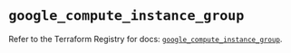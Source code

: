 # `google_compute_instance_group`

Refer to the Terraform Registry for docs: [`google_compute_instance_group`](https://registry.terraform.io/providers/hashicorp/google/5.26.0/docs/resources/compute_instance_group).
